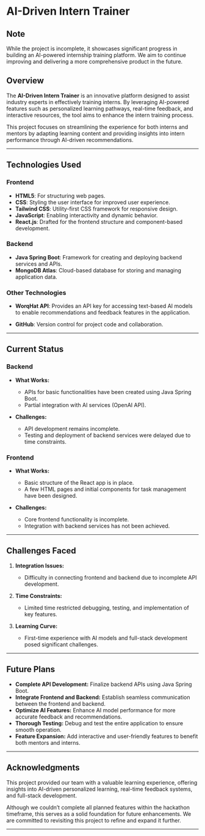 # **AI-Driven Intern Trainer**
## **Note**  
While the project is incomplete, it showcases significant progress in building an AI-powered internship training platform. We aim to continue improving and delivering a more comprehensive product in the future.
## **Overview**  
The **AI-Driven Intern Trainer** is an innovative platform designed to assist industry experts in effectively training interns. By leveraging AI-powered features such as personalized learning pathways, real-time feedback, and interactive resources, the tool aims to enhance the intern training process.  

This project focuses on streamlining the experience for both interns and mentors by adapting learning content and providing insights into intern performance through AI-driven recommendations.

---

## **Technologies Used**

### **Frontend**  
- **HTML5**: For structuring web pages.  
- **CSS**: Styling the user interface for improved user experience.  
- **Tailwind CSS**: Utility-first CSS framework for responsive design.  
- **JavaScript**: Enabling interactivity and dynamic behavior.  
- **React.js**: Drafted for the frontend structure and component-based development.

### **Backend**  
- **Java Spring Boot**: Framework for creating and deploying backend services and APIs.  
- **MongoDB Atlas**: Cloud-based database for storing and managing application data.

### **Other Technologies**  
- **WorqHat API**: Provides an API key for accessing text-based AI models to enable recommendations and feedback features in the application.
 
- **GitHub**: Version control for project code and collaboration.

---

## **Current Status**

### **Backend**
- **What Works:**
  - APIs for basic functionalities have been created using Java Spring Boot.
  - Partial integration with AI services (OpenAI API).

- **Challenges:**
  - API development remains incomplete.
  - Testing and deployment of backend services were delayed due to time constraints.

### **Frontend**
- **What Works:**
  - Basic structure of the React app is in place.
  - A few HTML pages and initial components for task management have been designed.

- **Challenges:**
  - Core frontend functionality is incomplete.
  - Integration with backend services has not been achieved.

---

## **Challenges Faced**
1. **Integration Issues:**  
   - Difficulty in connecting frontend and backend due to incomplete API development.  

2. **Time Constraints:**  
   - Limited time restricted debugging, testing, and implementation of key features.  

3. **Learning Curve:**  
   - First-time experience with AI models and full-stack development posed significant challenges.  

---

## **Future Plans**
- **Complete API Development:** Finalize backend APIs using Java Spring Boot.  
- **Integrate Frontend and Backend:** Establish seamless communication between the frontend and backend.  
- **Optimize AI Features:** Enhance AI model performance for more accurate feedback and recommendations.  
- **Thorough Testing:** Debug and test the entire application to ensure smooth operation.  
- **Feature Expansion:** Add interactive and user-friendly features to benefit both mentors and interns.

---

## **Acknowledgments**  
This project provided our team with a valuable learning experience, offering insights into AI-driven personalized learning, real-time feedback systems, and full-stack development.  

Although we couldn’t complete all planned features within the hackathon timeframe, this serves as a solid foundation for future enhancements. We are committed to revisiting this project to refine and expand it further.

---

